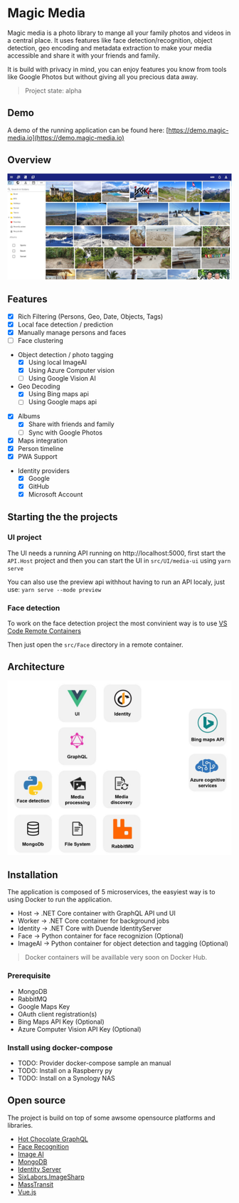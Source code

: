 # Magic Media

Magic media is a photo library to mange all your family photos and videos in a central place.
It uses features like face detection/recognition, object detection, geo encoding and metadata extraction to make your media accessible and share it with your friends and family.

It is build with privacy in mind, you can enjoy features you know from tools like Google Photos but without giving all you precious data away.

> Project state: alpha

## Demo
A demo of the running application can be found here:
[https://demo.magic-media.io](https://demo.magic-media.io)

## Overview
![Magic Media](https://github.com/philbir/magic-media/blob/main/images/ui_screenshot.jpg?raw=true)

## Features

- [x] Rich Filtering (Persons, Geo, Date, Objects, Tags)
- [x] Local face detection / prediction
- [x] Manually manage persons and faces
- [ ] Face clustering
- Object detection / photo tagging
    - [x] Using local ImageAI
    - [x] Using Azure Computer vision
    - [ ] Using Google Vision AI
- Geo Decoding
    - [x] Using Bing maps api
    - [ ] Using Google maps api
- [x] Albums
  - [x] Share with friends and family
  - [ ] Sync with Google Photos
- [x] Maps integration
- [x] Person timeline
- [x] PWA Support
- Identity providers
  - [x] Google
  - [x] GitHub
  - [x] Microsoft Account

## Starting the the projects

### UI project

The UI needs a running API running on http://localhost:5000, first start the  `API.Host` project and then
you can start the UI in `src/UI/media-ui` using `yarn serve`

You can also use the preview api withhout having to run an API localy, just use:
`yarn serve --mode preview`

### Face detection

To work on the face detection project the most convinient way is to use [VS Code Remote Containers](https://code.visualstudio.com/docs/remote/containers-tutorial)

Then just open the `src/Face` directory in a remote container.

## Architecture

![Magic Media](https://github.com/philbir/magic-media/blob/main/images/architecture.jpg?raw=true)

## Installation

The application is composed of 5 microservices, the easyiest way is to using Docker to run the application.

- Host -> .NET Core container with GraphQL API und UI
- Worker -> .NET Core container for background jobs
- Identity -> .NET Core with Duende IdentityServer
- Face -> Python container for face recognizion (Optional)
- ImageAI -> Python container for object detection and tagging (Optional)

> Docker containers will be availlable very soon on Docker Hub.

### Prerequisite

- MongoDB
- RabbitMQ
- Google Maps Key
- OAuth client registration(s)
- Bing Maps API Key (Optional)
- Azure Computer Vision API Key (Optional)

### Install using docker-compose

- TODO: Provider docker-compose sample an manual
- TODO: Install on a Raspberry py
- TODO: Install on a Synology NAS

## Open source

The project is build on top of some awsome opensource platforms and libraries.

- [Hot Chocolate GraphQL](https://github.com/ChilliCream/hotchocolate)
- [Face Recognition](https://github.com/ageitgey/face_recognition)
- [Image AI](https://github.com/OlafenwaMoses/ImageAI)
- [MongoDB](https://www.mongodb.com/)
- [Identity Server](https://identityserver.io/)
- [SixLabors.ImageSharp](https://github.com/SixLabors/ImageSharp)
- [MassTransit](https://masstransit-project.com/)
- [Vue.js](https://vuejs.org/)

